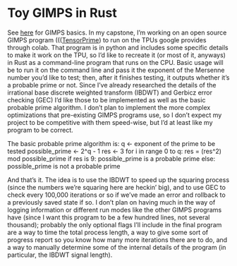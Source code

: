 # Toy GIMPS in Rust

See [here](https://www.mersenne.org/) for GIMPS basics. In my capstone, I’m working on an open source GIMPS program ((([TensorPrime](https://github.com/TPU-Mersenne-Prime-Search/TensorPrime)) to run on the TPUs google provides through colab. That program is in python and includes some specific details to make it work on the TPU, so I’d like to recreate it (or most of it, anyways) in Rust as a command-line program that runs on the CPU. Basic usage will be to run it on the command line and pass it the exponent of the Mersenne number you’d like to test; then, after it finishes testing, it outputs whether it’s a probable prime or not. Since I’ve already researched the details of the irrational base discrete weighted transform (IBDWT) and Gerbicz error checking (GEC)  I’d like those to be implemented as well as the basic probable prime algorithm. I don’t plan to implement the more complex optimizations that pre-existing GIMPS programs use, so I don’t expect my project to be competitive with them speed-wise, but I’d at least like my program to be correct.

The basic probable prime algorithm is:
	q <- exponent of the prime to be tested
	possible_prime <- 2^q - 1
res <- 3
for i in range 0 to q:
	res = (res^2) mod possible_prime 
if res is 9:
	possible_prime is a probable prime
	else:
		possible_prime is not a probable prime

And that’s it. The idea is to use the IBDWT to speed up the squaring process (since the numbers we’re squaring here are heckin’ big), and to use GEC to check every 100,000 iterations or so if we’ve made an error and rollback to a previously saved state if so. I don’t plan on having much in the way of logging information or different run modes like the other GIMPS programs have (since I want this program to be a few hundred lines, not several thousand); probably the only optional flags I’ll include in the final program are a way to time the total process length, a way to give some sort of progress report so you know how many more iterations there are to do, and a way to manually determine some of the internal details of the program (in particular, the IBDWT signal length).
